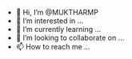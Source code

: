 - 👋 Hi, I’m @MUKTHARMP
- 👀 I’m interested in ...
- 🌱 I’m currently learning ...
- 💞️ I’m looking to collaborate on ...
- 📫 How to reach me ...

<!---
MUKTHARMP/MUKTHARMP is a ✨ special ✨ repository because its `README.md` (this file) appears on your GitHub profile.
You can click the Preview link to take a look at your changes.
--->
